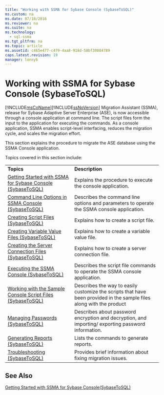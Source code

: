 ```yaml
---
title: "Working with SSMA for Sybase Console (SybaseToSQL)"
ms.custom: na
ms.date: 07/18/2016
ms.reviewer: na
ms.suite: na
ms.technology: 
  - sql-ssma
ms.tgt_pltfrm: na
ms.topic: article
ms.assetid: c465e477-c479-4aa8-918d-58bf30884789
caps.latest.revision: 19
manager: lonnyb
---
```

# Working with SSMA for Sybase Console (SybaseToSQL)
[!INCLUDE[msCoName](../content/includes/msCoName_md.md)][!INCLUDE[ssNoVersion](../content/includes/ssNoVersion_md.md)] Migration Assistant (SSMA), release for Sybase Adaptive Server Enterprise (ASE), is now accessible through a console application at command line. The script files form the input to the application for executing the commands. As a console application, SSMA enables script-level interfacing, reduces the migration cycle, and scales the migration effort.  
  
This section explains the procedure to migrate the ASE database using the SSMA Console application.  
  
Topics covered in this section include:  
  
|||  
|-|-|  
|**Topics**|**Description**|  
|[Getting Started with SSMA for Sybase Console &#40;SybaseToSQL&#41;](../content/Getting-Started-with-SSMA-for-Sybase-Console--SybaseToSQL-.md)|Explains the procedure to execute the console application.|  
|[Command Line Options in SSMA Console &#40;SybaseToSQL&#41;](../content/Command-Line-Options-in-SSMA-Console--SybaseToSQL-.md)|Describes the command line options and parameters to operate the SSMA console application.|  
|[Creating Script Files &#40;SybaseToSQL&#41;](../content/Creating-Script-Files--SybaseToSQL-.md)|Explains how to create a script file.|  
|[Creating Variable Value Files &#40;SybaseToSQL&#41;](../content/Creating-Variable-Value-Files--SybaseToSQL-.md)|Explains how to create a variable value file.|  
|[Creating the Server Connection Files &#40;SybaseToSQL&#41;](../content/Creating-the-Server-Connection-Files--SybaseToSQL-.md)|Explains how to create a server connection file.|  
|[Executing the SSMA Console &#40;SybaseToSQL&#41;](../content/Executing-the-SSMA-Console--SybaseToSQL-.md)|Describes the script file commands to operate the SSMA console application.|  
|[Working with the Sample Console Script Files &#40;SybaseToSQL&#41;](../content/Working-with-the-Sample-Console-Script-Files--SybaseToSQL-.md)|Describes the way to easily customize the scripts that have been provided in the sample files along with the product|  
|[Managing Passwords &#40;SybaseToSQL&#41;](../content/Managing-Passwords--SybaseToSQL-.md)|Describes about password encryption and decryption, and importing/ exporting password information.|  
|[Generating Reports &#40;SybaseToSQL&#41;](../content/Generating-Reports--SybaseToSQL-.md)|Lists the commands to generate reports.|  
|[Troubleshooting &#40;SybaseToSQL&#41;](../content/Troubleshooting--SybaseToSQL-.md)|Provides brief information about fixing migration issues.|  
  
## See Also  
[Getting Started with SSMA for Sybase Console(SybaseToSQL)](assetId:///43219dbe-bcfa-427d-9242-f07b1455f15f)  
  
